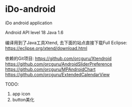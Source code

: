 # iDo-android
iDo android application

Android API level 18
Java 1.6

编译用到了Java工具Xtend, 去下面的站点直接下载Full Eclipse:
https://eclipse.org/xtend/download.html

依赖的Git项目:
https://github.com/orcguru/Xtendroid
https://github.com/orcguru/AndroidSliderPreference
https://github.com/orcguru/MPAndroidChart
https://github.com/orcguru/ExtendedCalendarView

TODO:
1. app icon
2. button美化

